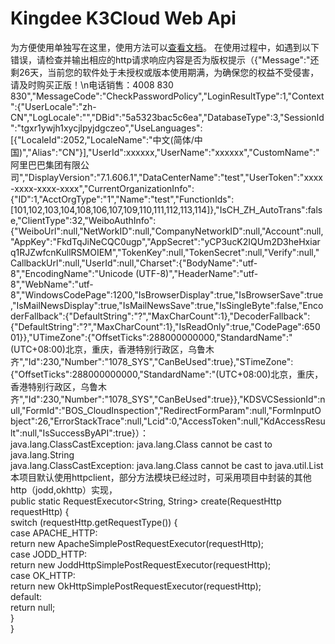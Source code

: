 # Kingdee K3Cloud Web Api
为方便使用单独写在这里，使用方法可以<a href="https://github.com/cashlifei/Kingdee-K3Cloud-Web-Api/wiki">查看文档</a>。
在使用过程中，如遇到以下错误，请检查并输出相应的http请求响应内容是否为版权提示（{"Message":"还剩26天，当前您的软件处于未授权或版本使用期满，为确保您的权益不受侵害，请及时购买正版！\n电话销售：4008 830 830","MessageCode":"CheckPasswordPolicy","LoginResultType":1,"Context":{"UserLocale":"zh-CN","LogLocale":"","DBid":"5a5323bac5c6ea","DatabaseType":3,"SessionId":"tgxr1ywjh1xycjlpyjdgczeo","UseLanguages":[{"LocaleId":2052,"LocaleName":"中文(简体/中国)","Alias":"CN"}],"UserId":xxxxxx,"UserName":"xxxxxx","CustomName":"阿里巴巴集团有限公司","DisplayVersion":"7.1.606.1","DataCenterName":"test","UserToken":"xxxx-xxxx-xxxx-xxxx","CurrentOrganizationInfo":{"ID":1,"AcctOrgType":"1","Name":"test","FunctionIds":[101,102,103,104,108,106,107,109,110,111,112,113,114]},"IsCH_ZH_AutoTrans":false,"ClientType":32,"WeiboAuthInfo":{"WeiboUrl":null,"NetWorkID":null,"CompanyNetworkID":null,"Account":null,"AppKey":"FkdTqJiNeCQC0ugp","AppSecret":"yCP3ucK2IQUm2D3heHxiarq1RJZwfcnKullRSMOIEM","TokenKey":null,"TokenSecret":null,"Verify":null,"CallbackUrl":null,"UserId":null,"Charset":{"BodyName":"utf-8","EncodingName":"Unicode (UTF-8)","HeaderName":"utf-8","WebName":"utf-8","WindowsCodePage":1200,"IsBrowserDisplay":true,"IsBrowserSave":true,"IsMailNewsDisplay":true,"IsMailNewsSave":true,"IsSingleByte":false,"EncoderFallback":{"DefaultString":"?","MaxCharCount":1},"DecoderFallback":{"DefaultString":"?","MaxCharCount":1},"IsReadOnly":true,"CodePage":65001}},"UTimeZone":{"OffsetTicks":288000000000,"StandardName":"(UTC+08:00)北京，重庆，香港特别行政区，乌鲁木齐","Id":230,"Number":"1078_SYS","CanBeUsed":true},"STimeZone":{"OffsetTicks":288000000000,"StandardName":"(UTC+08:00)北京，重庆，香港特别行政区，乌鲁木齐","Id":230,"Number":"1078_SYS","CanBeUsed":true}},"KDSVCSessionId":null,"FormId":"BOS_CloudInspection","RedirectFormParam":null,"FormInputObject":26,"ErrorStackTrace":null,"Lcid":0,"AccessToken":null,"KdAccessResult":null,"IsSuccessByAPI":true}）：<br/>
java.lang.ClassCastException: java.lang.Class cannot be cast to java.lang.String<br/>
java.lang.ClassCastException: java.lang.Class cannot be cast to java.util.List<br/>
本项目默认使用httpclient，部分方法模块已经过时，可采用项目中封装的其他http（jodd,okhttp）实现，<br/>
  public static RequestExecutor<String, String> create(RequestHttp requestHttp) {<br/>
    switch (requestHttp.getRequestType()) {<br/>
      case APACHE_HTTP:<br/>
        return new ApacheSimplePostRequestExecutor(requestHttp);<br/>
      case JODD_HTTP:<br/>
        return new JoddHttpSimplePostRequestExecutor(requestHttp);<br/>
      case OK_HTTP:<br/>
        return new OkHttpSimplePostRequestExecutor(requestHttp);<br/>
      default:<br/>
        return null;<br/>
    }<br/>
  }<br/>
